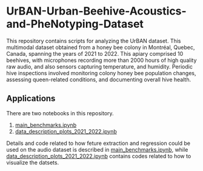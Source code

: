 # UrBAN-Urban-Beehive-Acoustics-and-PheNotyping-Dataset

This repository contains scripts for analyzing the UrBAN dataset. This multimodal dataset obtained from a honey bee colony in Montréal, Quebec, Canada, spanning the years of 2021 to 2022. This apiary comprised 10 beehives, with microphones recording more than 2000 hours of high quality raw audio, and also sensors capturing temperature, and humidity. Periodic hive inspections involved monitoring colony honey bee population changes, assessing queen-related conditions, and documenting overall hive health.

## Applications

There are two notebooks in this repository. 

1. [main_benchmarks.ipynb](code/main_benchmarks.ipynb)
2. [data_description_plots_2021_2022.ipynb](code/data_description_plots_2021_2022.ipynb)


Details and code related to how feture extraction and regression could be used on the audio dataset is described in [main_benchmarks.ipynb](code/main_benchmarks.ipynb), while [data_description_plots_2021_2022.ipynb](code/data_description_plots_2021_2022.ipynb) contains codes related to how to visualize the datsets.
